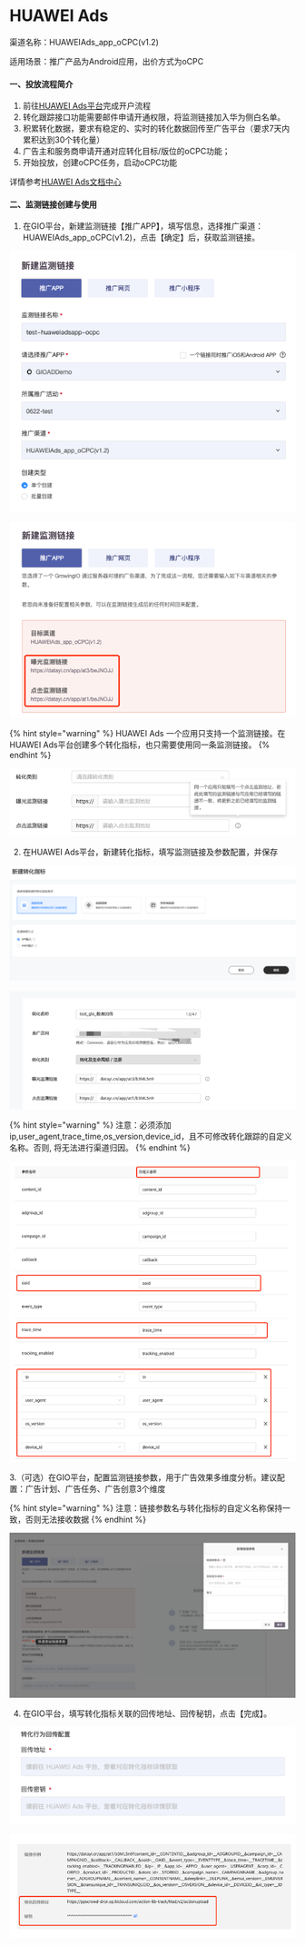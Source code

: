# HUAWEI Ads

渠道名称：HUAWEIAds\_app\_oCPC\(v1.2\)

适用场景：推广产品为Android应用，出价方式为oCPC

#### 一、投放流程简介

1. 前往[HUAWEI Ads平台](https://ads.huawei.com)完成开户流程
2. 转化跟踪接口功能需要邮件申请开通权限，将监测链接加入华为侧白名单。
3. 积累转化数据，要求有稳定的、实时的转化数据回传至广告平台（要求7天内累积达到30个转化量）
4. 广告主和服务商申请开通对应转化目标/版位的oCPC功能；
5. 开始投放，创建oCPC任务，启动oCPC功能

详情参考[HUAWEI Ads文档中心](https://developer.huawei.com/consumer/cn/doc/distribution/promotion/ads_ocpc03-0000001058468932)

#### 二、监测链接创建与使用

1. 在GIO平台，新建监测链接【推广APP】，填写信息，选择推广渠道：HUAWEIAds\_app\_oCPC\(v1.2\)，点击【确定】后，获取监测链接。

![](../../../.gitbook/assets/image%20%28162%29.png)

![](../../../.gitbook/assets/image%20%28171%29.png)

{% hint style="warning" %}
HUAWEI Ads 一个应用只支持一个监测链接。在HUAWEI Ads平台创建多个转化指标，也只需要使用同一条监测链接。
{% endhint %}

![](../../../.gitbook/assets/image%20%28170%29.png)

2. 在HUAWEI Ads平台，新建转化指标，填写监测链接及参数配置，并保存

![](../../../.gitbook/assets/image%20%28157%29.png)

![](../../../.gitbook/assets/image%20%28160%29.png)

{% hint style="warning" %}
注意：必须添加ip,user\_agent,trace\_time,os\_version,device\_id，且不可修改转化跟踪的自定义名称。否则, 将无法进行渠道归因。
{% endhint %}

![](../../../.gitbook/assets/image%20%28168%29.png)

3.（可选）在GIO平台，配置监测链接参数，用于广告效果多维度分析。建议配置：广告计划、广告任务、广告创意3个维度

{% hint style="warning" %}
注意：链接参数名与转化指标的自定义名称保持一致，否则无法接收数据
{% endhint %}

![](../../../.gitbook/assets/image%20%28166%29.png)

4. 在GIO平台，填写转化指标关联的回传地址、回传秘钥，点击【完成】。

![](../../../.gitbook/assets/image%20%28164%29.png)

![](../../../.gitbook/assets/image%20%28150%29.png)

